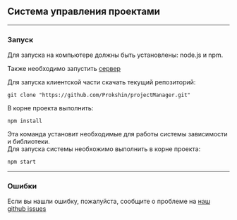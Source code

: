 ## Система управления проектами

---

### Запуск

Для запуска на компьютере должны быть установлены: node.js и npm.

Также необходимо запустить [сервер](https://github.com/ShamRail/todo)

Для запуска клиентской части скачать текущий репозиторий:

    git clone "https://github.com/Prokshin/projectManager.git"

В корне проекта выполнить:

    npm install

Эта команда установит необходимые для работы системы зависимости и библиотеки.  
Для запуска системы необхожимо выполнить в корне проекта:

    npm start

---

### Ошибки

Если вы нашли ошибку, пожалуйста, сообщите о проблеме на [наш github issues](https://github.com/Prokshin/projectManager/issues)
